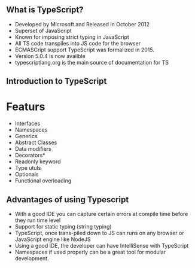 ## What is TypeScript?

* Developed by Microsoft and Released in October 2012
* Superset of JavaScript
* Known for imposing strict typing in JavaScript
* All TS code transpiles into JS code for the browser
* ECMASCript support TypeScript was formalized in 2015.
* Version 5.0.4 is now availble
* typescriptlang.org is the main source of documentation for TS

## Introduction to TypeScript
# Featurs
* Interfaces
* Namespaces
* Generics
* Abstract Classes
* Data modifiers
* Decorators*
* Readonly keyword
* Type utuls
* Optionals
* Functional overloading

## Advantages of using Typescript
* With a good IDE you can capture certain errors at compile time before they run time level
* Support for static typing (string typing)
* TypeScript, once trans-piled down to JS can runs on any browser or JavaScript engine like NodeJS
* Using a good IDE, the developer can have IntelliSense with TypeScript
* Namespaces if used properly can be a great tool for modular development.